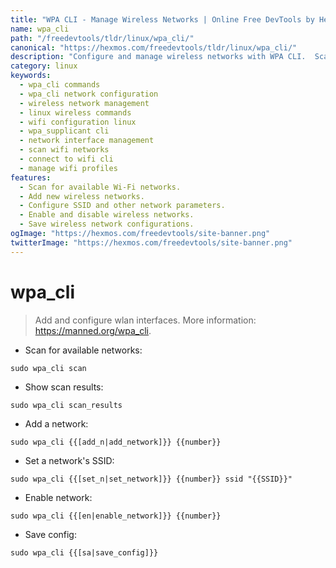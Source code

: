 ```yaml
---
title: "WPA CLI - Manage Wireless Networks | Online Free DevTools by Hexmos"
name: wpa_cli
path: "/freedevtools/tldr/linux/wpa_cli/"
canonical: "https://hexmos.com/freedevtools/tldr/linux/wpa_cli/"
description: "Configure and manage wireless networks with WPA CLI.  Scan for networks, add networks, set SSIDs, and save configurations. Free online tool, no registration required."
category: linux
keywords:
  - wpa_cli commands
  - wpa_cli network configuration
  - wireless network management
  - linux wireless commands
  - wifi configuration linux
  - wpa_supplicant cli
  - network interface management
  - scan wifi networks
  - connect to wifi cli
  - manage wifi profiles
features:
  - Scan for available Wi-Fi networks.
  - Add new wireless networks.
  - Configure SSID and other network parameters.
  - Enable and disable wireless networks.
  - Save wireless network configurations.
ogImage: "https://hexmos.com/freedevtools/site-banner.png"
twitterImage: "https://hexmos.com/freedevtools/site-banner.png"
---
```


# wpa_cli

> Add and configure wlan interfaces.
> More information: <https://manned.org/wpa_cli>.

- Scan for available networks:

`sudo wpa_cli scan`

- Show scan results:

`sudo wpa_cli scan_results`

- Add a network:

`sudo wpa_cli {{[add_n|add_network]}} {{number}}`

- Set a network's SSID:

`sudo wpa_cli {{[set_n|set_network]}} {{number}} ssid "{{SSID}}"`

- Enable network:

`sudo wpa_cli {{[en|enable_network]}} {{number}}`

- Save config:

`sudo wpa_cli {{[sa|save_config]}}`
